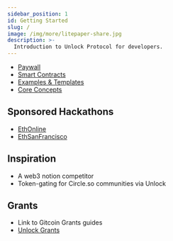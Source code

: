 ```yaml
---
sidebar_position: 1
id: Getting Started
slug: /
image: /img/more/litepaper-share.jpg
description: >-
  Introduction to Unlock Protocol for developers.
---
```


- [Paywall](../tools/paywall/)
- [Smart Contracts](../core-protocol/)
- [Examples & Templates](https://github.com/unlock-protocol/awesome-unlock)
- [Core Concepts](../basics/)



## Sponsored Hackathons
- [EthOnline](https://online.ethglobal.com/)
- [EthSanFrancisco](https://sf.ethglobal.com/)

## Inspiration
- A web3 notion competitor
- Token-gating for Circle.so communities via Unlock

## Grants
- Link to Gitcoin Grants guides
- [Unlock Grants](../governance/grants-bounties-and-matchings.md)
